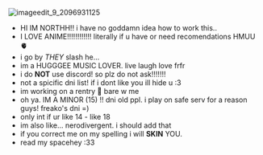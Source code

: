 ![imageedit_9_2096931125](https://github.com/shototodorki/shototodorki/assets/142703680/8e8e2de9-c6ab-45a0-9163-45c0216c0d32)

-  HI IM NORTHH!! i have no goddamn idea how to work this..
- I LOVE ANIME!!!!!!!!!!!!  literally if u have or need recomendations HMUU 🫀
- i go by *THEY* slash he...
- im a HUGGGEE MUSIC LOVER. live laugh love frfr
- i do **NOT** use discord! so plz do not ask!!!!!!!
- not a spicific dni list! if i dont like you ill hide u :3
- im working on a rentry 🤞 bare w me
- oh ya. IM A MINOR (15) !! dni old ppl. i play on safe serv for a reason guys! freako's dni =)
- only int if ur like 14 - like 18
- im also like... nerodivergent. i should add that
- if you correct me on my spelling i will **SKIN** YOU.
- read my spacehey :33
<!---
shototodorki/shototodorki is a ✨ special ✨ repository because its `README.md` (this file) appears on your GitHub profile.
You can click the Preview link to take a look at your changes.
--->
